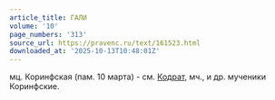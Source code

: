 ```yaml
---
article_title: ГАЛИ
volume: '10'
page_numbers: '313'
source_url: https://pravenc.ru/text/161523.html
downloaded_at: '2025-10-13T10:48:01Z'
---
```


мц. Коринфская (пам. 10 марта) - см. [Кодрат](https://pravenc.ru/text/Кодрат.html), мч., и др. мученики Коринфские.
